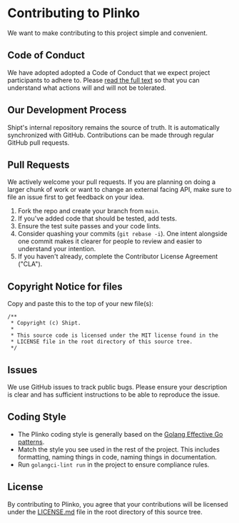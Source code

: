 # Contributing to Plinko
We want to make contributing to this project simple and convenient.

## Code of Conduct
We have adopted adopted a Code of Conduct that we expect project participants to
adhere to. Please [read the full text](https://code.fb.com/codeofconduct/) so
that you can understand what actions will and will not be tolerated.

## Our Development Process
Shipt's internal repository remains the source of truth. It is
automatically synchronized with GitHub. Contributions can be made through
regular GitHub pull requests.

## Pull Requests
We actively welcome your pull requests. If you are planning on doing a larger
chunk of work or want to change an external facing API, make sure to file an
issue first to get feedback on your idea.

1. Fork the repo and create your branch from `main`.
2. If you've added code that should be tested, add tests.
3. Ensure the test suite passes and your code lints.
4. Consider quashing your commits (`git rebase -i`). One intent alongside one
   commit makes it clearer for people to review and easier to understand your
   intention.
5. If you haven't already, complete the Contributor License Agreement ("CLA").

## Copyright Notice for files
Copy and paste this to the top of your new file(s):

```
/**
 * Copyright (c) Shipt.
 *
 * This source code is licensed under the MIT license found in the
 * LICENSE file in the root directory of this source tree.
 */
```


## Issues
We use GitHub issues to track public bugs. Please ensure your description is
clear and has sufficient instructions to be able to reproduce the issue.

## Coding Style
* The Plinko coding style is generally based on the
  [Golang Effective Go patterns](https://golang.org/doc/effective_go).
* Match the style you see used in the rest of the project. This includes
  formatting, naming things in code, naming things in documentation.
* Run `golangci-lint run` in the project to ensure compliance rules.

## License
By contributing to Plinko, you agree that your contributions will be licensed
under the [LICENSE.md](./LICENSE.MD) file in the root directory of this source tree.